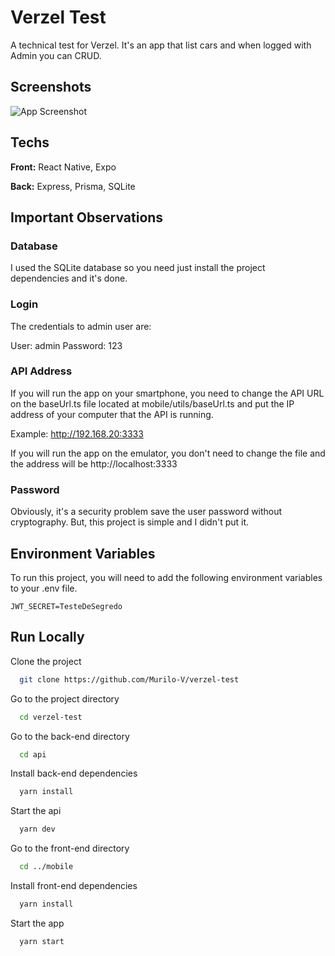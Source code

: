 # Verzel Test

A technical test for Verzel. It's an app that list cars and when logged with Admin you can CRUD.

## Screenshots

![App Screenshot](https://i.ibb.co/Z1bTVsd/image.png)

## Techs

**Front:** React Native, Expo

**Back:** Express, Prisma, SQLite

## Important Observations

### Database

I used the SQLite database so you need just install the project dependencies and it's done.

### Login

The credentials to admin user are:

User: admin
Password: 123

### API Address

If you will run the app on your smartphone, you need to change the API URL on the baseUrl.ts file located at mobile/utils/baseUrl.ts and put the IP address of your computer that the API is running.

Example: http://192.168.20:3333

If you will run the app on the emulator, you don't need to change the file and the address will be http://localhost:3333

### Password

Obviously, it's a security problem save the user password without cryptography. But, this project is simple and I didn't put it.

## Environment Variables

To run this project, you will need to add the following environment variables to your .env file.

`JWT_SECRET=TesteDeSegredo`

## Run Locally

Clone the project

```bash
  git clone https://github.com/Murilo-V/verzel-test
```

Go to the project directory

```bash
  cd verzel-test
```

Go to the back-end directory

```bash
  cd api
```

Install back-end dependencies

```bash
  yarn install
```

Start the api

```bash
  yarn dev
```

Go to the front-end directory

```bash
  cd ../mobile
```

Install front-end dependencies

```bash
  yarn install
```

Start the app

```bash
  yarn start
```
